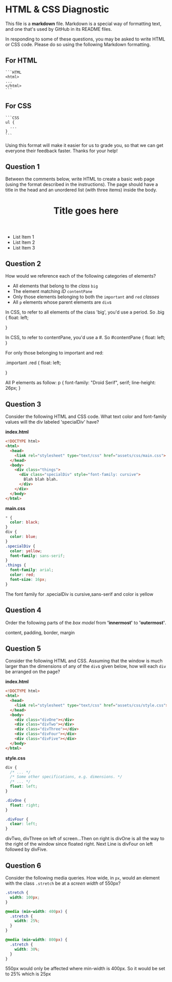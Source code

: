 # HTML & CSS Diagnostic

This file is a **markdown** file. Markdown is a special way of formatting text,
and one that's used by GitHub in its README files.

In responding to some of these questions, you may be asked to write HTML or CSS
code. Please do so using the following Markdown formatting.

## For HTML

    ```HTML
    <html>
    ...
    </html>
    ```

## For CSS

    ```CSS
    ul {
      ...
    }
    ```

Using this format will make it easier for us to grade you, so that we can get
everyone their feedback faster. Thanks for your help!

## Question 1

Between the comments below, write HTML to create a basic web page (using the
format described in the instructions). The page should have a title in the head
and an unordered list (with three items) inside the body.

<!DOCTYPE html>
<html>
<header>
 <h1>Title goes here</h1>
 <link rel="stylesheet" type="text/css" href="css/style.css">
  <script src="tbd.js" type="text/javascript" charset="utf-8" defer></script>
  </header>

<body>
<div>
  <ul>
    <li> List Item 1 </li>
    <li> List Item 2 </li>
    <li> List Item 3 </li>
  </ul>
</div>
</body>

<footer>
</footer>

</html>

## Question 2

How would we reference each of the following categories of elements?

-   All elements that belong to the _class_ `big`
-   The element matching _ID_ `contentPane`
-   Only those elements belonging to both the `important` and `red` _classes_
-   All `p` elements whose parent elements are `div`s

<!-- your answer starts here -->
In CSS, to refer to all elements of the class 'big', you'd use a period. So
.big {
    float: left;

}

In CSS, to refer to contentPane, you'd use a #. So
#contentPane {
    float: left;
}

For only those belonging to important and red:

.important .red {
    float: left;

}

All P elements as follow:
p {
 font-family: "Droid Serif", serif;
 line-height: 26px;
}
<!-- your answer ends here -->

## Question 3

Consider the following HTML and CSS code. What text color and font-family values
will the div labeled 'specialDiv' have?

**index.html**

```HTML
<!DOCTYPE html>
<html>
  <head>
    <link rel="stylesheet" type="text/css" href="assets/css/main.css">
  </head>
  <body>
    <div class="things">
      <div class="specialDiv" style="font-family: cursive">
        Blah blah blah.
      </div>
    </div>
  </body>
</html>
```

**main.css**

```CSS
* {
  color: black;
}
div {
  color: blue;
}
.specialDiv {
  color: yellow;
  font-family: sans-serif;
}
.things {
  font-family: arial;
  color: red;
  font-size: 16px;
}
```

The font family for .specialDiv is cursive,sans-serif and color is yellow

## Question 4

Order the following parts of the _box model_ from **'innermost'** to
**'outermost'**.


content, padding, border, margin

## Question 5

Consider the following HTML and CSS. Assuming that the window is much larger
than the dimensions of any of the `div`s given below, how will each `div` be
arranged on the page?

**index.html**

```HTML
<!DOCTYPE html>
<html>
  <head>
    <link rel="stylesheet" type="text/css" href="assets/css/style.css">
  </head>
  <body>
    <div class="divOne"></div>
    <div class="divTwo"></div>
    <div class="divThree"></div>
    <div class="divFour"></div>
    <div class="divFive"></div>
  </body>
</html>
```

**style.css**

```CSS
div {
  /* ... */
  /* Some other specifications, e.g. dimensions. */
  /* ... */
  float: left;
}

.divOne {
  float: right;
}

.divFour {
  clear: left;
}
```

divTwo, divThree on left of screen...Then on right is divOne is all the way to the right of the window since floated right.
Next Line is divFour on left followed by divFive.

<!-- your answer starts here -->

<!-- your answer ends here -->

## Question 6

Consider the following media queries. How wide, in `px`, would an element
with the class `.stretch` be at a _screen width_ of 550px?

```CSS
.stretch {
  width: 100px;
}

@media (min-width: 400px) {
  .stretch {
    width: 25%;
  }
}

@media (min-width: 800px) {
  .stretch {
    width: 30%;
  }
}
```

550px would only be affected where min-width is 400px.
So it would be set to 25% which is 25px
